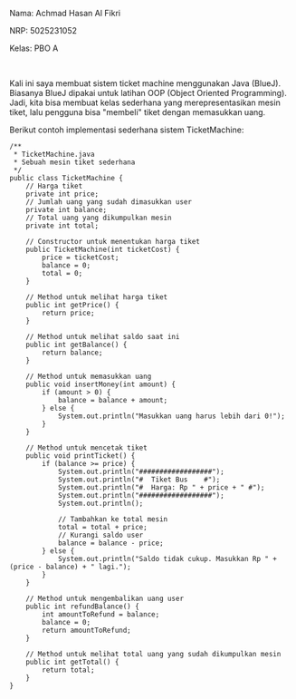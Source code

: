 Nama: Achmad Hasan Al Fikri

NRP: 5025231052

Kelas: PBO A

<br>

Kali ini saya membuat sistem ticket machine menggunakan Java (BlueJ). Biasanya BlueJ dipakai untuk latihan OOP (Object Oriented Programming). Jadi, kita bisa membuat kelas sederhana yang merepresentasikan mesin tiket, lalu pengguna bisa "membeli" tiket dengan memasukkan uang.

Berikut contoh implementasi sederhana sistem TicketMachine:

```
/**
 * TicketMachine.java
 * Sebuah mesin tiket sederhana
 */
public class TicketMachine {
    // Harga tiket
    private int price;
    // Jumlah uang yang sudah dimasukkan user
    private int balance;
    // Total uang yang dikumpulkan mesin
    private int total;

    // Constructor untuk menentukan harga tiket
    public TicketMachine(int ticketCost) {
        price = ticketCost;
        balance = 0;
        total = 0;
    }

    // Method untuk melihat harga tiket
    public int getPrice() {
        return price;
    }

    // Method untuk melihat saldo saat ini
    public int getBalance() {
        return balance;
    }

    // Method untuk memasukkan uang
    public void insertMoney(int amount) {
        if (amount > 0) {
            balance = balance + amount;
        } else {
            System.out.println("Masukkan uang harus lebih dari 0!");
        }
    }

    // Method untuk mencetak tiket
    public void printTicket() {
        if (balance >= price) {
            System.out.println("##################");
            System.out.println("#  Tiket Bus    #");
            System.out.println("#  Harga: Rp " + price + " #");
            System.out.println("##################");
            System.out.println();

            // Tambahkan ke total mesin
            total = total + price;
            // Kurangi saldo user
            balance = balance - price;
        } else {
            System.out.println("Saldo tidak cukup. Masukkan Rp " + (price - balance) + " lagi.");
        }
    }

    // Method untuk mengembalikan uang user
    public int refundBalance() {
        int amountToRefund = balance;
        balance = 0;
        return amountToRefund;
    }

    // Method untuk melihat total uang yang sudah dikumpulkan mesin
    public int getTotal() {
        return total;
    }
}
```





